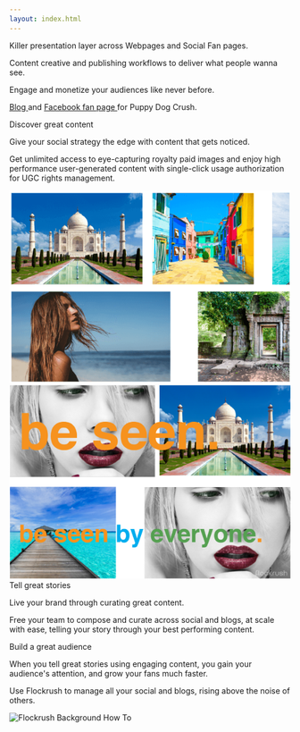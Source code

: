```yaml
---
layout: index.html
---
```


<!-- Discover - Tell a story - Build great Audiences -Promote Home Page -->

 <div class="ui vertical stripe segment grey-color">
  <div class="ui center aligned text container">
  <p><i class="checkmark large icongreen icon"></i>
Killer presentation layer across Webpages and Social Fan pages.
</p>
  <p><i class="checkmark large icongreen icon"></i>
  Content creative and publishing workflows to deliver what people wanna see.</p>
  <p><i class="checkmark large icongreen icon"></i>
   Engage and monetize your audiences like never before.</p>
  <p><a href="http://www.puppydogcrush.com/">Blog </a> and  <a href="https://www.facebook.com/PuppyDogCrush">Facebook fan page </a>for Puppy Dog Crush.
  </p>
</div>
</div>

<div class="ui vertical stripe segment">
  <div class="ui stackable grid">
  <div class="two wide middle aligned column">
</div>
  <div class="seven wide middle aligned column">
  <div class="ui h-bold">
                Discover great content
            </div>
  <p class="p-em-166">
                Give your social strategy the edge with content that gets noticed.
            </p>
  <p>Get unlimited access to eye-capturing royalty paid images and enjoy high performance user-generated content with single-click usage authorization for UGC rights management.
            </p>
</div>
  <div class="six wide center aligned right floated column">
  <img class="ui massive image" src="/img/flockrush-discover-great-content-final.png" alt="Flockrush Discover Great Content">
</div>
</div>
</div>

<div class="ui vertical stripe segment grey-color">
  <div class="ui stackable grid">
  <div class="nine wide center aligned column">
  <img class="ui massive image" src="/img/flockrush-tell-a-great-story-v2.png" alt="Flockrush Tell a Great Story">
</div>
  <div class="seven wide middle aligned column">
  <div class="ui h-bold">
                Tell great stories</div>
  <p class="p-em-166">
                Live your brand through curating great content.</p>
  <p>Free your team to compose and curate across <span class="p-notchup">social</span> and <span class="p-notchup">blogs</span>, at scale with ease, telling your story through your best performing content.</p>
</div>
</div>
</div>

<div class="ui vertical stripe segment">
  <div class="ui stackable grid">
  <div class="two wide center aligned column">
</div>
  <div class="seven wide middle aligned column">
  <div class="ui h-bold">
                Build a great audience</div>
  <p class="p-em-166">
                When you tell great stories using engaging content, you gain your audience's attention, and grow your fans much faster.
            </p>
  <p>Use Flockrush to manage all your <span class="p-notchup">social</span> and <span class="p-notchup">blogs</span>, rising above the noise of others.</p>
</div>
  <div class="six wide center aligned center floated column">
  <img class="ui big image" alt="Flockrush Background How To" src="http://www.flockrush.com/img/flockrush-background-how-to-powerful-01.png">
</div>
</div>
</div>
